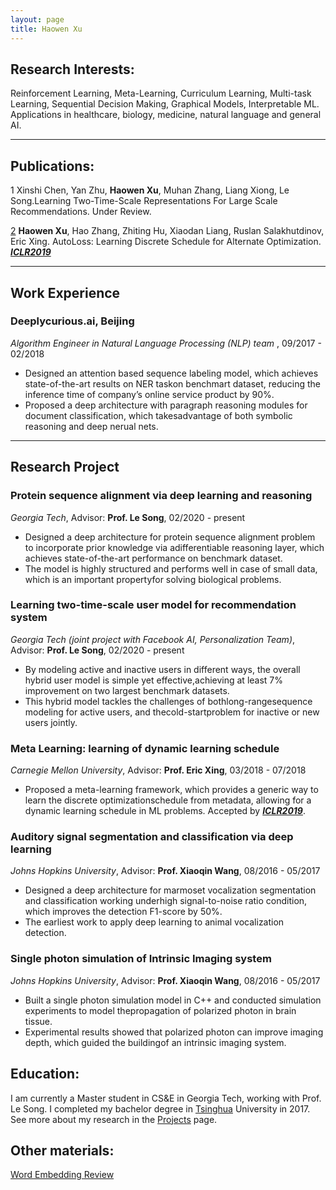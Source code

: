 ```yaml
---
layout: page
title: Haowen Xu
---
```


## **Research Interests**:
Reinforcement Learning, Meta-Learning, Curriculum Learning, Multi-task Learning, Sequential Decision Making, Graphical Models, Interpretable ML. Applications in healthcare, biology, medicine, natural language and general AI.

---

## **Publications**:
1 Xinshi Chen, Yan Zhu, **Haowen Xu**, Muhan Zhang, Liang Xiong, Le Song.Learning Two-Time-Scale Representations For Large Scale Recommendations. Under Review.

[2] **Haowen Xu**, Hao Zhang, Zhiting Hu, Xiaodan Liang, Ruslan Salakhutdinov, Eric Xing. AutoLoss: Learning Discrete Schedule for Alternate Optimization. ***[ICLR2019]***

---

## **Work Experience**
### **Deeplycurious.ai, Beijing**
*Algorithm Engineer in Natural Language Processing (NLP) team* , 09/2017 - 02/2018
* Designed an attention based sequence labeling model, which achieves state-of-the-art results on NER taskon benchmart dataset, reducing the inference time of company’s online service product by 90%.
* Proposed a deep architecture with paragraph reasoning modules for document classification, which takesadvantage of both symbolic reasoning and deep nerual nets.

---

## **Research Project**
### **Protein sequence alignment via deep learning and reasoning**
*Georgia Tech*, Advisor: **Prof. Le Song**, 02/2020 - present
* Designed a deep architecture for protein sequence alignment problem to incorporate prior knowledge via adifferentiable reasoning layer, which achieves state-of-the-art performance on benchmark dataset.
* The model is highly structured and performs well in case of small data, which is an important propertyfor solving biological problems.

### **Learning two-time-scale user model for recommendation system**
*Georgia Tech (joint project with Facebook AI, Personalization Team)*, Advisor: **Prof. Le Song**, 02/2020 - present
* By modeling active and inactive users in different ways, the overall hybrid user model is simple yet effective,achieving at least 7% improvement on two largest benchmark datasets.
* This hybrid model tackles the challenges of bothlong-rangesequence modeling for active users, and thecold-startproblem for inactive or new users jointly.

### **Meta Learning: learning of dynamic learning schedule**
*Carnegie Mellon University*, Advisor: **Prof. Eric Xing**, 03/2018 - 07/2018
* Proposed a meta-learning framework, which provides a generic way to learn the discrete optimizationschedule from metadata, allowing for a dynamic learning schedule in ML problems. Accepted by ***[ICLR2019]***.

### **Auditory signal segmentation and classification via deep learning**
*Johns Hopkins University*, Advisor: **Prof. Xiaoqin Wang**, 08/2016 - 05/2017
* Designed a deep architecture for marmoset vocalization segmentation and classification working underhigh signal-to-noise ratio condition, which improves the detection F1-score by 50%.
* The earliest work to apply deep learning to animal vocalization detection.

### **Single photon simulation of Intrinsic Imaging system**
*Johns Hopkins University*, Advisor: **Prof. Xiaoqin Wang**, 08/2016 - 05/2017
* Built a single photon simulation model in C++ and conducted simulation experiments to model thepropagation of polarized photon in brain tissue.
* Experimental results showed that polarized photon can improve imaging depth, which guided the buildingof an intrinsic imaging system.

## **Education**:
I am currently a Master student in CS&E in Georgia Tech, working with Prof. Le Song. I completed my bachelor degree in [Tsinghua] University in 2017. See more about my research in the [Projects] page.

## **Other materials**:
[Word Embedding Review]

[See more]: /projects.md
[proj-autoloss]: /projects.md#autoLoss
[proj-t2t]: /projects.md#t2t
[proj-focus]: /projects.md#focus
[Projects]: /projects.md
[Word Embedding Review]: /paper/Review-Word-Embedding.pdf
[2]: /paper/autoLoss.pdf
[ICLR2019]: /paper/autoLoss.pdf

[SAILING LAB]: http://www.sailing.cs.cmu.edu/main/
[deeplycurious.ai]: http://deeplycurious.ai/
[Tsinghua]: http://www.tsinghua.edu.cn/publish/thu2018en/index.html
[Laboratory of Auditory Neurophysiology]: http://wanglab.johnshopkins.edu/lab/WangLabWebsite/index.html
